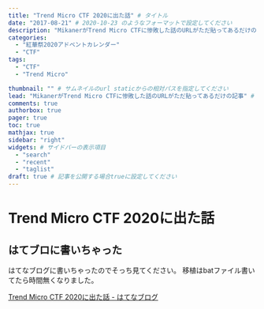```yaml
---
title: "Trend Micro CTF 2020に出た話" # タイトル
date: "2017-08-21" # 2020-10-23 のようなフォーマットで設定してください
description: "MikanerがTrend Micro CTFに惨敗した話のURLがただ貼ってあるだけの記事" # ページの説明
categories:
  - "紅華祭2020アドベントカレンダー"
  - "CTF"
tags:
  - "CTF"
  - "Trend Micro"

thumbnail: "" # サムネイルのurl staticからの相対パスを指定してください
lead: "MikanerがTrend Micro CTFに惨敗した話のURLがただ貼ってあるだけの記事" # リード文
comments: true
authorbox: true
pager: true
toc: true
mathjax: true
sidebar: "right"
widgets: # サイドバーの表示項目
  - "search"
  - "recent"
  - "taglist"
draft: true # 記事を公開する場合trueに設定してください
---
```


# Trend Micro CTF 2020に出た話
## はてブロに書いちゃった
はてなブログに書いちゃったのでそっち見てください。 
移植はbatファイル書いてたら時間無くなりました。

<a href="https://mikaner.hatenablog.com/entry/2020/10/06/170634">Trend Micro CTF 2020に出た話 - はてなブログ</a>